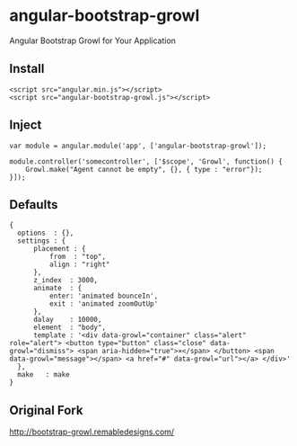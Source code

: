 # angular-bootstrap-growl
Angular Bootstrap Growl for Your Application

## Install
```
<script src="angular.min.js"></script>
<script src="angular-bootstrap-growl.js"></script>
```
## Inject
```
var module = angular.module('app', ['angular-bootstrap-growl']);

module.controller('somecontroller', ['$scope', 'Growl', function() {
    Growl.make("Agent cannot be empty", {}, { type : "error"});
}]);
```
## Defaults
```
{
  options  : {},
  settings : {
      placement : {
          from  : "top",
          align : "right"
      },
      z_index  : 3000,
      animate  : {
          enter: 'animated bounceIn',
          exit : 'animated zoomOutUp'
      },
      dalay    : 10000,
      element  : "body",
      template : '<div data-growl="container" class="alert" role="alert"> <button type="button" class="close" data-growl="dismiss"> <span aria-hidden="true">×</span> </button> <span data-growl="message"></span> <a href="#" data-growl="url"></a> </div>'
  },
  make   : make
}
```
## Original Fork

http://bootstrap-growl.remabledesigns.com/



